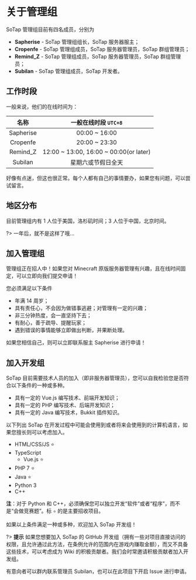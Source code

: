 # 关于管理组

SoTap 管理组目前有四名成员，分别为

- **Sapherise** - SoTap 管理组组长，SoTap 服务器服主；
- **Cropenfe** - SoTap 管理组成员，SoTap 服务器管理员，SoTap 群组管理员；
- **Remind_Z** - SoTap 管理组成员，SoTap 服务器管理员，SoTap 群组管理员；
- **Subilan** - SoTap 管理组成员，SoTap 开发者。

## 工作时段

一般来说，他们的在线时间为：

| 名称 | 一般在线时段 `UTC+8` |
| :-: | :-: |
| Sapherise | 00:00 ~ 16:00 |
| Cropenfe | 20:00 ~ 23:30 |
| Remind_Z | 12:00 ~ 13:00, 16:00 ~ 00:00(or later) |
| Subilan | 星期六或节假日全天 |

好像有点迷，但这也很正常。每个人都有自己的事情要办，如果您有问题，可以尝试留言。

## 地区分布

目前管理组内有 1 人位于美国，洛杉矶时间；3 人位于中国，北京时间。

?> 一年后，就不是这样了哦...

## 加入管理组

管理组正在招人中！如果您对 Minecraft 原版服务器管理有兴趣，且在线时间固定，可以立即向我们提交申请！

您必须满足以下条件

- 年满 14 周岁；
- 具有责任心，不会因为做错事逃避；对管理有一定的兴趣；
- 非三分钟热度，会一直坚持下去；
- 有耐心，善于疏导、提醒玩家；
- 遇到错误的事情能够立即做出判断，并果断处理。

如果您相信自己，则可以立即联系服主 Sapherise 进行申请！

## 加入开发组

SoTap 目前需要技术人员的加入（即非服务器管理员），您可以自我检验您是否符合以下条件的一种或多种。

- 具有一定的 Vue.js 编写技术、前端开发知识；
- 具有一定的 PHP 编写技术、后端开发知识；
- 具有一定的 Java 编写技术，Bukkit 插件知识。

以下列出 SoTap 在开发过程中可能会使用到或者将来会使用到的计算机语言，如果您擅长则可以考虑加入。

- HTML/CSS/JS ⭐️
- TypeScript
    - Vue.js ⭐️
- PHP 7 ⭐️
- Java ⭐️
- Python 3
- C++

**注**：对于 Python 和 C++，必须确保您可以独立开发“软件”或者“程序”，而不是“会做竞赛题”。标 `⭐️` 的是主要招收项目。


如果以上条件满足一种或多种，欢迎加入 SoTap 开发组！

?> **提示**
如果您想要加入 SoTap 的 GitHub 开发组（拥有一些对项目直接访问的权限，且允许通过此方法，在条例允许的范围内在游戏内赚取金额），而又不具备这些技术，可以考虑成为 Wiki 的积极贡献者。我们会时常邀请积极贡献者加入开发组。

有意向者可以群内联系管理员 Subilan，也可以在此项目下开启 Issue 进行申请。

